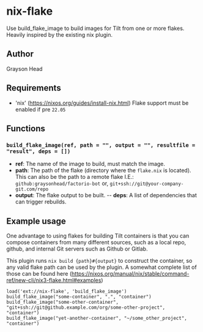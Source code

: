 # nix-flake

Use build_flake_image to build images for Tilt from one or more flakes. Heavily inspired by the existing nix plugin.

## Author
Grayson Head

## Requirements

- 'nix' (https://nixos.org/guides/install-nix.html) Flake support must be enabled if pre `22.05`

## Functions

### `build_flake_image(ref, path = "", output = "", resultfile = "result", deps = [])`

- **ref**: The name of the image to build, must match the image.
- **path**: The path of the flake (directory where the `flake.nix` is located). This can also be the path to a remote flake I.E.: `github:graysonhead/factorio-bot` or, `git+ssh://git@your-company-git.com/repo`
- **output**: The flake output to be built.
-- **deps**: A list of dependencies that can trigger rebuilds.

## Example usage

One advantage to using flakes for building Tilt containers is that you can compose containers from many different sources, such as a local repo, github, and internal Git servers such as Github or Gitlab. 

This plugin runs `nix build {path}#{output}` to construct the container, so any valid flake path can be used by the plugin. A somewhat complete list of those can be found here (https://nixos.org/manual/nix/stable/command-ref/new-cli/nix3-flake.html#examples)

```
load('ext://nix-flake', 'build_flake_image')
build_flake_image("some-container", ".", "container")
build_flake_image("some-other-container", "git+ssh://git@github.example.com/org/some-other-project", "container")
build_flake_image("yet-another-container", "~/some_other_project", "container")
```
